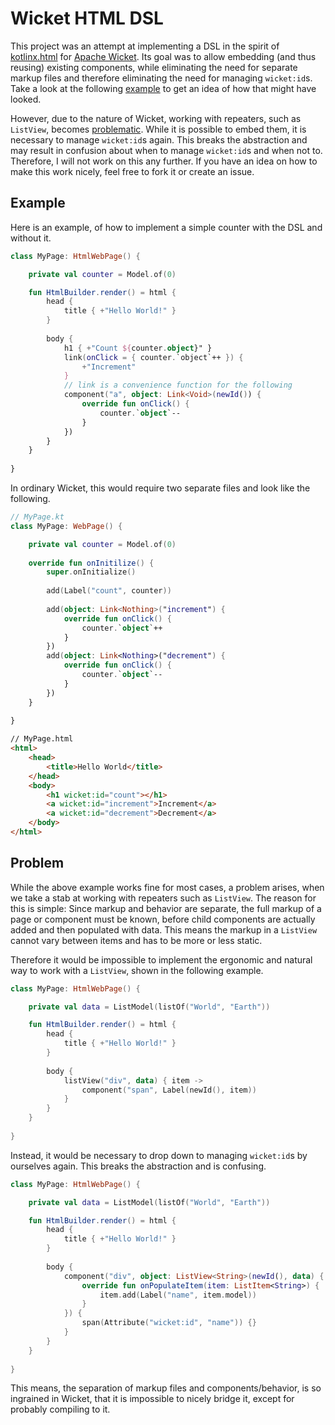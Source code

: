 # Wicket HTML DSL

This project was an attempt at implementing a DSL in the spirit of
[kotlinx.html][1] for [Apache Wicket][2]. Its goal was to allow
embedding (and thus reusing) existing components, while eliminating
the need for separate markup files and therefore eliminating the need
for managing `wicket:id`s. Take a look at the following
[example](#Example) to get an idea of how that might have looked.

However, due to the nature of Wicket, working with repeaters, such as
`ListView`, becomes [problematic](#Problem). While it is possible to
embed them, it is necessary to manage `wicket:id`s again. This breaks
the abstraction and may result in confusion about when to manage
`wicket:id`s and when not to. Therefore, I will not work on this any
further. If you have an idea on how to make this work nicely, feel
free to fork it or create an issue.


## Example

Here is an example, of how to implement a simple counter with the DSL
and without it.

```kotlin
class MyPage: HtmlWebPage() {

    private val counter = Model.of(0)

    fun HtmlBuilder.render() = html {
        head {
            title { +"Hello World!" }
        }
        
        body {
            h1 { +"Count ${counter.object}" }
            link(onClick = { counter.`object`++ }) {
                +"Increment"
            }
            // link is a convenience function for the following
            component("a", object: Link<Void>(newId()) {
                override fun onClick() {
                    counter.`object`--
                }
            })
        }
    }
    
}
```

In ordinary Wicket, this would require two separate files and look
like the following.

```kotlin
// MyPage.kt
class MyPage: WebPage() {

    private val counter = Model.of(0)
    
    override fun onInitilize() {
        super.onInitialize()
        
        add(Label("count", counter))
        
        add(object: Link<Nothing>("increment") {
            override fun onClick() {
                counter.`object`++
            }
        })
        add(object: Link<Nothing>("decrement") {
            override fun onClick() {
                counter.`object`--
            }
        })
    }
    
}
```

```html
// MyPage.html
<html>
    <head>
        <title>Hello World</title>
    </head>
    <body>
        <h1 wicket:id="count"></h1>
        <a wicket:id="increment">Increment</a>
        <a wicket:id="decrement">Decrement</a>
    </body>
</html>
```


## Problem

While the above example works fine for most cases, a problem arises,
when we take a stab at working with repeaters such as `ListView`. The
reason for this is simple: Since markup and behavior are separate, the
full markup of a page or component must be known, before child
components are actually added and then populated with data. This means
the markup in a `ListView` cannot vary between items and has to be
more or less static.

Therefore it would be impossible to implement the ergonomic and
natural way to work with a `ListView`, shown in the following example.

```kotlin
class MyPage: HtmlWebPage() {

    private val data = ListModel(listOf("World", "Earth"))

    fun HtmlBuilder.render() = html {
        head {
            title { +"Hello World!" }
        }
        
        body {
            listView("div", data) { item ->
                component("span", Label(newId(), item))
            }
        }
    }
    
}
```

Instead, it would be necessary to drop down to managing `wicket:id`s
by ourselves again. This breaks the abstraction and is confusing.

```kotlin
class MyPage: HtmlWebPage() {

    private val data = ListModel(listOf("World", "Earth"))

    fun HtmlBuilder.render() = html {
        head {
            title { +"Hello World!" }
        }
        
        body {
            component("div", object: ListView<String>(newId(), data) {
                override fun onPopulateItem(item: ListItem<String>) {
                    item.add(Label("name", item.model))
                }
            }) {
                span(Attribute("wicket:id", "name")) {}
            }
        }
    }
    
}
```

This means, the separation of markup files and components/behavior, is
so ingrained in Wicket, that it is impossible to nicely bridge it,
except for probably compiling to it.



[1]: https://github.com/Kotlin/kotlinx.html
[2]: https://wicket.apache.org/
